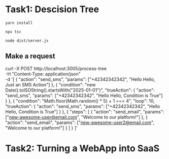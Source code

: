 # Task1: Descision Tree

```
yarn install

npx tsc

node dist/server.js
```

## Make a request

curl -X POST http://localhost:3005/process-tree \
  -H "Content-Type: application/json" \
  -d '[
    {
      "action": "send_sms",
      "params": ["+42342342342", "Hello Hello, Just an SMS Action"]
    },
    {
      "condition": "new Date().toISOString().startsWith(\"2025-01-01\")",
      "trueAction": {
        "action": "send_sms",
        "params": ["+42342342342", "Hello Hello, Condition is True"]
      }
    },
    {
      "condition": "Math.floor(Math.random() * 5) + 1 === 4",
      "loop": 10,
      "trueAction": {
        "action": "send_sms",
        "params": ["+42342342342", "Hello Hello, Condition is True"]
      }
    },
    {
      "steps": [
        {
          "action": "send_email",
          "params": ["new-awesome-user@email.com", "Welcome to our platform!"]
        },
        {
          "action": "send_email",
          "params": ["new-awesome-user2@email.com", "Welcome to our platform!"]
        }
      ]
    }
  ]'


# Task2: Turning a WebApp into SaaS